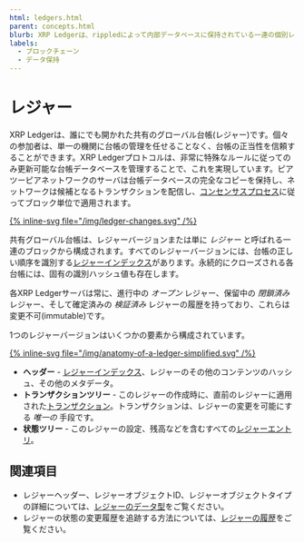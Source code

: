 ```yaml
---
html: ledgers.html
parent: concepts.html
blurb: XRP Ledgerは、rippledによって内部データベースに保持されている一連の個別レジャー(レジャーバージョン)で構成されています。これらのレジャーの構造と内容について説明します。
labels:
  - ブロックチェーン
  - データ保持
---
```

# レジャー

XRP Ledgerは、誰にでも開かれた共有のグローバル台帳(レジャー)です。個々の参加者は、単一の機関に台帳の管理を任せることなく、台帳の正当性を信頼することができます。XRP Ledgerプロトコルは、非常に特殊なルールに従ってのみ更新可能な台帳データベースを管理することで、これを実現しています。ピアツーピアネットワークのサーバは台帳データベースの完全なコピーを保持し、ネットワークは候補となるトランザクションを配信し、[コンセンサスプロセス](../consensus-protocol/index.md)に従ってブロック単位で適用されます。

[{% inline-svg file="/img/ledger-changes.svg" /%}](/img/ledger-changes.svg "図: 各レジャーは、その前のレジャーバージョンにトランザクションを適用して生成されます")

共有グローバル台帳は、レジャーバージョンまたは単に _レジャー_ と呼ばれる一連のブロックから構成されます。すべてのレジャーバージョンには、台帳の正しい順序を識別する[レジャーインデックス](basic-data-types.html#レジャーインデックス)があります。永続的にクローズされる各台帳には、固有の識別ハッシュ値も存在します。

各XRP Ledgerサーバは常に、進行中の _オープン_ レジャー、保留中の _閉鎖済み_ レジャー、そして確定済みの _検証済み_ レジャーの履歴を持っており、これらは変更不可(immutable)です。

1つのレジャーバージョンはいくつかの要素から構成されています。

[{% inline-svg file="/img/anatomy-of-a-ledger-simplified.svg" /%}](/img/anatomy-of-a-ledger-simplified.svg "レジャーにはトランザクション、状態ツリー、閉鎖時刻、検証情報を含むヘッダーが含まれています。")

* **ヘッダー** - [レジャーインデックス](basic-data-types.html#レジャーインデックス)、レジャーのその他のコンテンツのハッシュ、その他のメタデータ。
* **トランザクションツリー** - このレジャーの作成時に、直前のレジャーに適用された[トランザクション](../../references/protocol/transactions/index.md)。トランザクションは、レジャーの変更を可能にする _唯一の_ 手段です。
* **状態ツリー** - このレジャーの設定、残高などを含むすべての[レジャーエントリ](ledger-object-types.html)。



## 関連項目

- レジャーヘッダー、レジャーオブジェクトID、レジャーオブジェクトタイプの詳細については、[レジャーのデータ型](../../references/protocol/ledger-data/index.md)をご覧ください。
- レジャーの状態の変更履歴を追跡する方法については、[レジャーの履歴](../networks-and-servers/ledger-history.md)をご覧ください。
